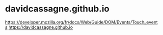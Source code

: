 # davidcassagne.github.io
https://developer.mozilla.org/fr/docs/Web/Guide/DOM/Events/Touch_events
https://davidcassagne.github.io
